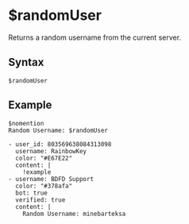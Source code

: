 # $randomUser
Returns a random username from the current server.

## Syntax
```
$randomUser
```

## Example
```
$nomention
Random Username: $randomUser
```

``` discord yaml
- user_id: 803569638084313098
  username: RainbowKey
  color: "#E67E22"
  content: |
    !example
- username: BDFD Support
  color: "#378afa"
  bot: true
  verified: true
  content: |
    Random Username: minebarteksa
```

